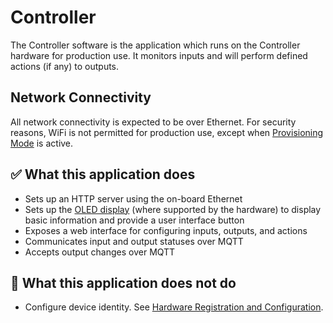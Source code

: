 # Controller

The Controller software is the application which runs on the Controller hardware for production use.  It monitors inputs and will perform defined actions (if any) to outputs.

## Network Connectivity
All network connectivity is expected to be over Ethernet.  For security reasons, WiFi is not permitted for production use, except when [Provisioning Mode](/controller/support/provisioning_mode.md) is active.


## :white_check_mark: What this application does
- Sets up an HTTP server using the on-board Ethernet
- Sets up the [OLED display](/controller/support/OLED_screens/) (where supported by the hardware) to display basic information and provide a user interface button
- Exposes a web interface for configuring inputs, outputs, and actions
- Communicates input and output statuses over MQTT
- Accepts output changes over MQTT


## :no_entry_sign: What this application does not do
- Configure device identity.  See [Hardware Registration and Configuration](/controller/software/hardware_registration_and_configuration/).